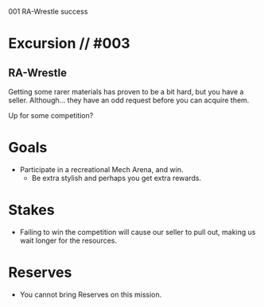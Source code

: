 001
RA-Wrestle
success

# Excursion // #003
## RA-Wrestle

Getting some rarer materials has proven to be a bit hard, but you have a seller. Although... they have an odd request before you can acquire them.

Up for some competition? 

# Goals
- Participate in a recreational Mech Arena, and win.
  - Be extra stylish and perhaps you get extra rewards.

# Stakes
- Failing to win the competition will cause our seller to pull out, making us wait longer for the resources.

# Reserves
- You cannot bring Reserves on this mission.